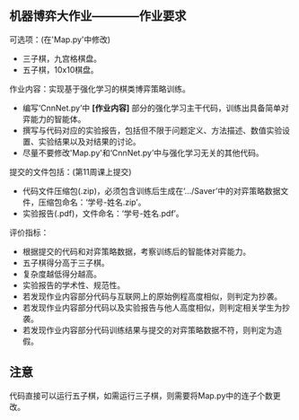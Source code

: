 ## 机器博弈大作业————作业要求

可选项：(在'Map.py'中修改)
- 三子棋，九宫格棋盘。
- 五子棋，10x10棋盘。

作业内容：实现基于强化学习的棋类博弈策略训练。
- 编写‘CnnNet.py’中 **[作业内容]** 部分的强化学习主干代码，训练出具备简单对弈能力的智能体。
- 撰写与代码对应的实验报告，包括但不限于问题定义、方法描述、数值实验设置、实验结果以及对结果的讨论。
- 尽量不要修改'Map.py'和‘CnnNet.py’中与强化学习无关的其他代码。

提交的文件包括：(第11周课上提交)
- 代码文件压缩包(.zip)，必须包含训练后生成在‘.../Saver’中的对弈策略数据文件，压缩包命名：‘学号-姓名.zip’。
- 实验报告(.pdf)，文件命名：‘学号-姓名.pdf’。

评价指标：
- 根据提交的代码和对弈策略数据，考察训练后的智能体对弈能力。
- 五子棋得分高于三子棋。
- 复杂度越低得分越高。
- 实验报告的学术性、规范性。
- 若发现作业内容部分代码与互联网上的原始例程高度相似，则判定为抄袭。
- 若发现作业内容部分代码以及实验报告与他人高度相似，则判定相关学生为抄袭。
- 若发现作业内容部分代码训练结果与提交的对弈策略数据不符，则判定为造假。

## 注意
代码直接可以运行五子棋，如需运行三子棋，则需要将Map.py中的连子个数更改。
